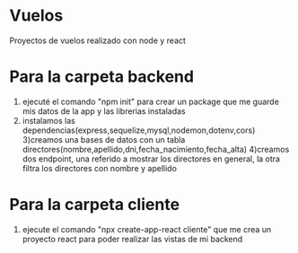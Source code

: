 # Vuelos
Proyectos de vuelos realizado con node y react


# Para la carpeta backend

 1) ejecuté el comando "npm init" para crear un package que me guarde mis datos de la app y las librerias instaladas
 2) instalamos las dependencias(express,sequelize,mysql,nodemon,dotenv,cors)
 3)creamos una bases de datos con un tabla directores(nombre,apellido,dni,fecha_nacimiento,fecha_alta)
 4)creamos dos endpoint, una referido a mostrar los directores en general, la otra filtra los directores con nombre y apellido
 



# Para la carpeta cliente

 1) ejecute el comando "npx create-app-react cliente" que me crea un proyecto react para poder realizar las vistas de mi backend
 

